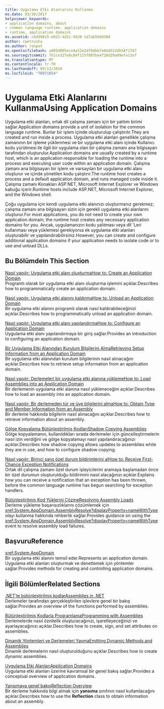 ```yaml
---
title: Uygulama Etki Alanlarını Kullanma
ms.date: 03/30/2017
helpviewer_keywords:
- application domains, about
- common language runtime, application domains
- runtime, application domains
ms.assetid: c6d99815-e022-4d2c-9420-1d7ab5b9d504
author: rpetrusha
ms.author: ronpet
ms.openlocfilehash: ad05d005ece4a52e2df0dbb7e044522db58f1787
ms.sourcegitcommit: 7b1ce327e8c84f115f007be4728d29a89efe11ef
ms.translationtype: MT
ms.contentlocale: tr-TR
ms.lasthandoff: 09/13/2019
ms.locfileid: "70971854"
---
```

# <a name="using-application-domains"></a><span data-ttu-id="9b486-102">Uygulama Etki Alanlarını Kullanma</span><span class="sxs-lookup"><span data-stu-id="9b486-102">Using Application Domains</span></span>
<span data-ttu-id="9b486-103">Uygulama etki alanları, ortak dil çalışma zamanı için bir yalıtım birimi sağlar.</span><span class="sxs-lookup"><span data-stu-id="9b486-103">Application domains provide a unit of isolation for the common language runtime.</span></span> <span data-ttu-id="9b486-104">Bunlar bir işlem içinde oluşturulup çalıştırılır.</span><span class="sxs-lookup"><span data-stu-id="9b486-104">They are created and run inside a process.</span></span> <span data-ttu-id="9b486-105">Uygulama etki alanları genellikle çalışma zamanının bir işleme yüklenmesi ve bir uygulama etki alanı içinde Kullanıcı kodu yürütmesi ile ilgili bir uygulama olan bir çalışma zamanı ana bilgisayarı tarafından oluşturulur.</span><span class="sxs-lookup"><span data-stu-id="9b486-105">Application domains are usually created by a runtime host, which is an application responsible for loading the runtime into a process and executing user code within an application domain.</span></span> <span data-ttu-id="9b486-106">Çalışma zamanı ana bilgisayarı bir işlem ve varsayılan bir uygulama etki alanı oluşturur ve içinde yönetilen kodu çalıştırır.</span><span class="sxs-lookup"><span data-stu-id="9b486-106">The runtime host creates a process and a default application domain, and runs managed code inside it.</span></span> <span data-ttu-id="9b486-107">Çalışma zamanı Konakları ASP.NET, Microsoft Internet Explorer ve Windows kabuğu içerir.</span><span class="sxs-lookup"><span data-stu-id="9b486-107">Runtime hosts include ASP.NET, Microsoft Internet Explorer, and the Windows shell.</span></span>  
  
 <span data-ttu-id="9b486-108">Çoğu uygulama için kendi uygulama etki alanınızı oluşturmanız gerekmez; çalışma zamanı ana bilgisayarı sizin için gerekli uygulama etki alanlarını oluşturur.</span><span class="sxs-lookup"><span data-stu-id="9b486-108">For most applications, you do not need to create your own application domain; the runtime host creates any necessary application domains for you.</span></span> <span data-ttu-id="9b486-109">Ancak, uygulamanızın kodu yalıtması veya dll 'Leri kullanması veya yüklemesi gerekiyorsa ek uygulama etki alanları oluşturabilir ve yapılandırabilirsiniz.</span><span class="sxs-lookup"><span data-stu-id="9b486-109">However, you can create and configure additional application domains if your application needs to isolate code or to use and unload DLLs.</span></span>  
  
## <a name="in-this-section"></a><span data-ttu-id="9b486-110">Bu Bölümde</span><span class="sxs-lookup"><span data-stu-id="9b486-110">In This Section</span></span>  
 [<span data-ttu-id="9b486-111">Nasıl yapılır: Uygulama etki alanı oluşturma</span><span class="sxs-lookup"><span data-stu-id="9b486-111">How to: Create an Application Domain</span></span>](../../../docs/framework/app-domains/how-to-create-an-application-domain.md)  
 <span data-ttu-id="9b486-112">Programlı olarak bir uygulama etki alanı oluşturma işlemini açıklar.</span><span class="sxs-lookup"><span data-stu-id="9b486-112">Describes how to programmatically create an application domain.</span></span>  
  
 [<span data-ttu-id="9b486-113">Nasıl yapılır: Uygulama etki alanını kaldırma</span><span class="sxs-lookup"><span data-stu-id="9b486-113">How to: Unload an Application Domain</span></span>](../../../docs/framework/app-domains/how-to-unload-an-application-domain.md)  
 <span data-ttu-id="9b486-114">Bir uygulama etki alanını programlı olarak nasıl kaldırabileceğinizi açıklar.</span><span class="sxs-lookup"><span data-stu-id="9b486-114">Describes how to programmatically unload an application domain.</span></span>  
  
 [<span data-ttu-id="9b486-115">Nasıl yapılır: Uygulama etki alanı yapılandırma</span><span class="sxs-lookup"><span data-stu-id="9b486-115">How to: Configure an Application Domain</span></span>](../../../docs/framework/app-domains/how-to-configure-an-application-domain.md)  
 <span data-ttu-id="9b486-116">Uygulama etki alanı yapılandırmaya bir giriş sağlar.</span><span class="sxs-lookup"><span data-stu-id="9b486-116">Provides an introduction to configuring an application domain.</span></span>  
  
 [<span data-ttu-id="9b486-117">Bir Uygulama Etki Alanından Kurulum Bilgilerini Alma</span><span class="sxs-lookup"><span data-stu-id="9b486-117">Retrieving Setup Information from an Application Domain</span></span>](../../../docs/framework/app-domains/retrieve-setup-information.md)  
 <span data-ttu-id="9b486-118">Bir uygulama etki alanından kurulum bilgilerinin nasıl alınacağını açıklar.</span><span class="sxs-lookup"><span data-stu-id="9b486-118">Describes how to retrieve setup information from an application domain.</span></span>  
  
 [<span data-ttu-id="9b486-119">Nasıl yapılır: Derlemeleri bir uygulama etki alanına yükleme</span><span class="sxs-lookup"><span data-stu-id="9b486-119">How to: Load Assemblies into an Application Domain</span></span>](../../../docs/framework/app-domains/how-to-load-assemblies-into-an-application-domain.md)  
 <span data-ttu-id="9b486-120">Bir derlemenin uygulama etki alanına nasıl yükleneceğini açıklar.</span><span class="sxs-lookup"><span data-stu-id="9b486-120">Describes how to load an assembly into an application domain.</span></span>  
  
 [<span data-ttu-id="9b486-121">Nasıl yapılır: Bir derlemeden tür ve üye bilgilerini alma</span><span class="sxs-lookup"><span data-stu-id="9b486-121">How to: Obtain Type and Member Information from an Assembly</span></span>](../reflection-and-codedom/get-type-member-information.md)  
 <span data-ttu-id="9b486-122">Bir derleme hakkında bilgilerin nasıl alınacağını açıklar.</span><span class="sxs-lookup"><span data-stu-id="9b486-122">Describes how to retrieve information about an assembly.</span></span>  
  
 [<span data-ttu-id="9b486-123">Gölge Kopyalama Bütünleştirilmiş Kodları</span><span class="sxs-lookup"><span data-stu-id="9b486-123">Shadow Copying Assemblies</span></span>](../../../docs/framework/app-domains/shadow-copy-assemblies.md)  
 <span data-ttu-id="9b486-124">Gölge kopyalamanın, kullanıldıkları sırada derlemeler için güncelleştirmelerin nasıl izin verdiğini ve gölge kopyalamayı nasıl yapılandıracağınızı açıklar.</span><span class="sxs-lookup"><span data-stu-id="9b486-124">Describes how shadow copying allows updates to assemblies while they are in use, and how to configure shadow copying.</span></span>  
  
 [<span data-ttu-id="9b486-125">Nasıl yapılır: Birinci şans özel durum bildirimlerini al</span><span class="sxs-lookup"><span data-stu-id="9b486-125">How to: Receive First-Chance Exception Notifications</span></span>](../../../docs/framework/app-domains/how-to-receive-first-chance-exception-notifications.md)  
 <span data-ttu-id="9b486-126">Ortak dil çalışma zamanı özel durum işleyicilerini aramaya başlamadan önce bir özel durumun oluşturulduğu bildirimini nasıl alacağınızı açıklar.</span><span class="sxs-lookup"><span data-stu-id="9b486-126">Explains how you can receive a notification that an exception has been thrown, before the common language runtime has begun searching for exception handlers.</span></span>  
  
 [<span data-ttu-id="9b486-127">Bütünleştirilmiş Kod Yüklerini Çözme</span><span class="sxs-lookup"><span data-stu-id="9b486-127">Resolving Assembly Loads</span></span>](../../standard/assembly/resolve-loads.md)  
 <span data-ttu-id="9b486-128">Derleme yükleme başarısızlıklarını çözümlemek için <xref:System.AppDomain.AssemblyResolve?displayProperty=nameWithType> olayı kullanma hakkında rehberlik sağlar.</span><span class="sxs-lookup"><span data-stu-id="9b486-128">Provides guidance on using the <xref:System.AppDomain.AssemblyResolve?displayProperty=nameWithType> event to resolve assembly load failures.</span></span>  
  
## <a name="reference"></a><span data-ttu-id="9b486-129">Başvuru</span><span class="sxs-lookup"><span data-stu-id="9b486-129">Reference</span></span>  
 <xref:System.AppDomain>  
 <span data-ttu-id="9b486-130">Bir uygulama etki alanını temsil eder.</span><span class="sxs-lookup"><span data-stu-id="9b486-130">Represents an application domain.</span></span> <span data-ttu-id="9b486-131">Uygulama etki alanları oluşturmak ve denetlemek için yöntemler sağlar.</span><span class="sxs-lookup"><span data-stu-id="9b486-131">Provides methods for creating and controlling application domains.</span></span>  
  
## <a name="related-sections"></a><span data-ttu-id="9b486-132">İlgili Bölümler</span><span class="sxs-lookup"><span data-stu-id="9b486-132">Related Sections</span></span>  
 [<span data-ttu-id="9b486-133">.NET’te bütünleştirilmiş kodlar</span><span class="sxs-lookup"><span data-stu-id="9b486-133">Assemblies in .NET</span></span>](../../standard/assembly/index.md)  
 <span data-ttu-id="9b486-134">Derlemeler tarafından gerçekleştirilen işlevlere genel bir bakış sağlar.</span><span class="sxs-lookup"><span data-stu-id="9b486-134">Provides an overview of the functions performed by assemblies.</span></span>  
  
 [<span data-ttu-id="9b486-135">Bütünleştirilmiş Kodlarla Programlama</span><span class="sxs-lookup"><span data-stu-id="9b486-135">Programming with Assemblies</span></span>](../../standard/assembly/program.md)  
 <span data-ttu-id="9b486-136">Derlemelerde nasıl öznitelik oluşturacağınızı, işaretleyeceğinizi ve ayarlayacağınızı açıklar.</span><span class="sxs-lookup"><span data-stu-id="9b486-136">Describes how to create, sign, and set attributes on assemblies.</span></span>  
  
 [<span data-ttu-id="9b486-137">Dinamik Yöntemleri ve Derlemeleri Yayma</span><span class="sxs-lookup"><span data-stu-id="9b486-137">Emitting Dynamic Methods and Assemblies</span></span>](../../../docs/framework/reflection-and-codedom/emitting-dynamic-methods-and-assemblies.md)  
 <span data-ttu-id="9b486-138">Dinamik derlemelerin nasıl oluşturulduğunu açıklar.</span><span class="sxs-lookup"><span data-stu-id="9b486-138">Describes how to create dynamic assemblies.</span></span>  
  
 [<span data-ttu-id="9b486-139">Uygulama Etki Alanları</span><span class="sxs-lookup"><span data-stu-id="9b486-139">Application Domains</span></span>](../../../docs/framework/app-domains/application-domains.md)  
 <span data-ttu-id="9b486-140">Uygulama etki alanları üzerine kavramsal bir genel bakış sağlar.</span><span class="sxs-lookup"><span data-stu-id="9b486-140">Provides a conceptual overview of application domains.</span></span>  
  
 [<span data-ttu-id="9b486-141">Yansımaya genel bakış</span><span class="sxs-lookup"><span data-stu-id="9b486-141">Reflection Overview</span></span>](../../../docs/framework/reflection-and-codedom/reflection.md)  
 <span data-ttu-id="9b486-142">Bir derleme hakkında bilgi almak için **yansıma** sınıfının nasıl kullanılacağını açıklar.</span><span class="sxs-lookup"><span data-stu-id="9b486-142">Describes how to use the **Reflection** class to obtain information about an assembly.</span></span>
